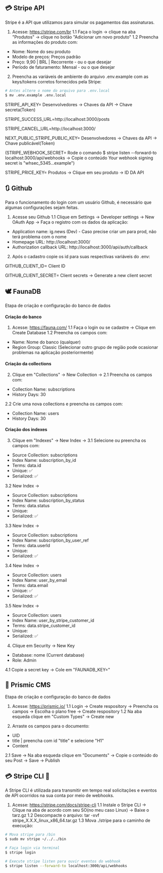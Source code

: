 ## 💳 Stripe API

Stripe é a API que utilizamos para simular os pagamentos das assinaturas.

1. Acesse: https://stripe.com/br
1.1 Faça o login -> clique na aba "Produtos" -> clique no botão "Adicionar um novo produto"
1.2 Preencha as informações do produto com:
  - Nome: Nome do seu produto
  - Modelo de preços: Preços padrão
  - Preço: 9,90 | BRL | Recorrente - ou o que desejar
  - Período de faturamento: Mensal - ou o que desejar

2. Preencha as variáveis de ambiente do arquivo .env.example com as keys/tokens corretos fornecidos pela Stripe:

```bash
# Antes altere o nome do arquivo para .env.local
$ mv .env.example .env.local
```
 STRIPE_API_KEY= Desenvolvedores -> Chaves da API -> Chave secreta(Token) 

 STRIPE_SUCCESS_URL=http://localhost:3000/posts

 STRIPE_CANCEL_URL=http://localhost:3000/

 NEXT_PUBLIC_STRIPE_PUBLIC_KEY= Desenvolvedores -> Chaves da API -> Chave publicável(Token)

 (STRIPE_WEBHOOK_SECRET= 
 Rode o comando $ stripe listen --forward-to localhost:3000/api/webhooks 
 -> Copie o conteúdo Your webhook signing secret is "whsec_5345...example")

 STRIPE_PRICE_KEY= Produtos -> Clique em seu produto -> ID DA API

 ## 🔃 Github

Para o funcionamento do login com um usuário Github, é necessário que algumas configurações sejam feitas.

1. Acesse seu Github
1.1 Clique em Settings -> Developer settings -> New OAuth App -> Faça o registro com os dados da aplicação:
  - Application name: ig.news (Dev) - Caso precise criar um para prod, não terá problema com o nome
  - Homepage URL: http://localhost:3000/
  - Authorization callback URL: http://localhost:3000/api/auth/callback

2. Após o cadastro copie os id para suas respectivas variáveis do .env:

GITHUB_CLIENT_ID= Client ID

GITHUB_CLIENT_SECRET= Client secrets -> Generate a new client secret

 ## 🕊 FaunaDB

Etapa de criação e configuração do banco de dados 

<h4>Criação do banco</h4>

1. Acesse: https://fauna.com/
1.1 Faça o login ou se cadastre -> Clique em Create Database
1.2 Preencha os campos com:
  - Name: Nome do banco (qualquer)
  - Region Group: Classic (Selecionar outro grupo de região pode ocasionar problemas na aplicação posteriormente)

<h4>Criação da collections</h4>

2. Clique em "Collections" -> New Collection -> 
2.1 Preencha os campos com:
  - Collection Name: subscriptions
  - History Days: 30

2.2 Crie uma nova collections e preencha os campos com:
  - Collection Name: users
  - History Days: 30

<h4>Criação dos indexes</h4>

3. Clique em "Indexes" -> New Index -> 
3.1 Selecione ou preencha os campos com:
  - Source Collection: subscriptions
  - Index Name: subscription_by_id
  - Terms: data.id
  - Unique: ✅
  - Serialized: ✅

3.2 New Index -> 
  - Source Collection: subscriptions
  - Index Name: subscription_by_status
  - Terms: data.status
  - Unique: 
  - Serialized: ✅

3.3 New Index -> 
  - Source Collection: subscriptions
  - Index Name: subscription_by_user_ref
  - Terms: data.userId
  - Unique: 
  - Serialized: ✅

3.4 New Index -> 
  - Source Collection: users
  - Index Name: user_by_email
  - Terms: data.email
  - Unique: ✅
  - Serialized: ✅

3.5 New Index -> 
  - Source Collection: users
  - Index Name: user_by_stripe_customer_id
  - Terms: data.stripe_customer_id
  - Unique: 
  - Serialized: ✅

4. Clique em Security -> New Key
  - Database: nome (Current database)
  - Role: Admin
  
4.1 Copie a secret key -> Cole em "FAUNADB_KEY="

 ## 📰 Prismic CMS

Etapa de criação e configuração do banco de dados 

1. Acesse: https://prismic.io/
1.1 Login -> Create respository -> Preencha os campos -> Escolha o plano free -> Create respository
1.2 Na aba esqueda clique em "Custom Types" -> Create new

2. Arraste os campos para o documento:
  - UID
  - title | preencha com id "title" e selecione "H1"
  - Content

2.1 Save -> Na aba esqueda clique em "Documents" -> Copie o conteúdo do seu Post -> Save -> Publish


 ## 💳 Stripe CLI 💽

A Stripe CLI é utilizada para transmitir em tempo real solicitações e eventos de API ocorridos na sua conta por meio de webhooks.

1. Acesse: https://stripe.com/docs/stripe-cli
1.1 Instale o Stripe CLI -> Clique na aba de acordo com seu SO(no meu caso Linux) -> Baixe o tarz.gz
1.2 Descompacte o arquivo: tar -xvf stripe_X.X.X_linux_x86_64.tar.gz
1.3 Mova ./stripe para o caminho de execução:
```bash
# Mova stripe para /bin
$ sudo mv stripe ~/../../bin

# Faça login via terminal
$ stripe login

# Execute stripe listen para ouvir eventos do webhook
$ stripe listen --forward-to localhost:3000/api/webhooks 
```
